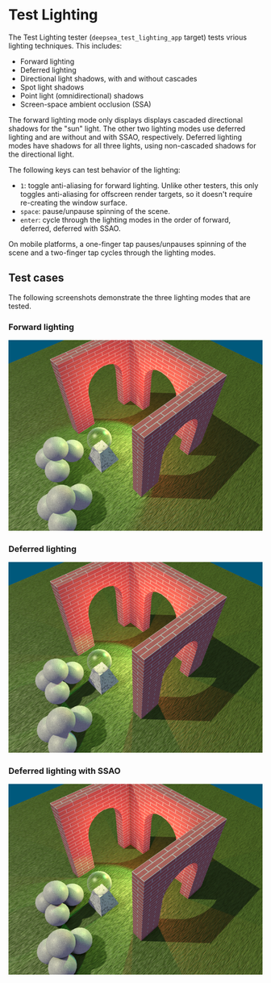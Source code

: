 # Test Lighting

The Test Lighting tester (`deepsea_test_lighting_app` target) tests vrious lighting techniques. This includes:

* Forward lighting
* Deferred lighting
* Directional light shadows, with and without cascades
* Spot light shadows
* Point light (omnidirectional) shadows
* Screen-space ambient occlusion (SSA)

The forward lighting mode only displays displays cascaded directional shadows for the "sun" light. The other two lighting modes use deferred lighting and are without and with SSAO, respectively. Deferred lighting modes have shadows for all three lights, using non-cascaded shadows for the directional light.

The following keys can test behavior of the lighting:

* `1`: toggle anti-aliasing for forward lighting. Unlike other testers, this only toggles anti-aliasing for offscreen render targets, so it doesn't require re-creating the window surface.
* `space`: pause/unpause spinning of the scene.
* `enter`: cycle through the lighting modes in the order of forward, deferred, deferred with SSAO.

On mobile platforms, a one-finger tap pauses/unpauses spinning of the scene and a two-finger tap cycles through the lighting modes.

## Test cases

The following screenshots demonstrate the three lighting modes that are tested.

### Forward lighting

![Forward lighting](doc-images/ForwardLighting.png)

### Deferred lighting

![Deferred lighting](doc-images/DeferredLighting.png)

### Deferred lighting with SSAO

![Deferred lighting with SSAO](doc-images/DeferredLightingSSAO.png)
